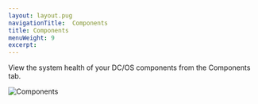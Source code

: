 ```yaml
---
layout: layout.pug
navigationTitle:  Components
title: Components
menuWeight: 9
excerpt:
---
```


View the system health of your DC/OS components from the Components tab.

![Components](/mesosphere/dcos/1.10/img/components-ee.png)
